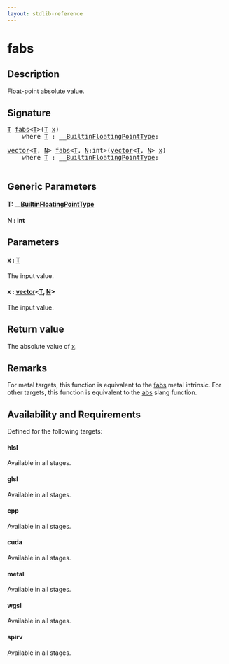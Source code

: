 ```yaml
---
layout: stdlib-reference
---
```


# fabs

## Description

Float-point absolute value.



## Signature 

<pre>
<a href="fabs.md#typeparam-T" class="code_type">T</a> <a href="fabs.md">fabs</a>&lt;<a href="fabs.md#typeparam-T" class="code_type">T</a>&gt;(<a href="fabs.md#typeparam-T" class="code_type">T</a> <a href="fabs.md#decl-x" class="code_param">x</a>)
    <span class='code_keyword'>where</span> <a href="fabs.md#typeparam-T" class="code_type">T</a> : <a href="../interfaces/0_builtinfloatingpointtype-029hm/index.md" class="code_type">__BuiltinFloatingPointType</a>;

<a href="../types/vector/index.md" class="code_type">vector</a>&lt;<a href="fabs.md#typeparam-T" class="code_type">T</a>, <a href="fabs.md#decl-N" class="code_var">N</a>&gt; <a href="fabs.md">fabs</a>&lt;<a href="fabs.md#typeparam-T" class="code_type">T</a>, <a href="fabs.md#decl-N" class="code_var">N</a>:<span class="code_keyword">int</span>&gt;(<a href="../types/vector/index.md" class="code_type">vector</a>&lt;<a href="fabs.md#typeparam-T" class="code_type">T</a>, <a href="fabs.md#decl-N" class="code_var">N</a>&gt; <a href="fabs.md#decl-x" class="code_param">x</a>)
    <span class='code_keyword'>where</span> <a href="fabs.md#typeparam-T" class="code_type">T</a> : <a href="../interfaces/0_builtinfloatingpointtype-029hm/index.md" class="code_type">__BuiltinFloatingPointType</a>;

</pre>

## Generic Parameters

####  <a id="typeparam-T"></a>T: [\_\_BuiltinFloatingPointType](../interfaces/0_builtinfloatingpointtype-029hm/index.md)
####  <a id="decl-N"></a>N  : int

## Parameters

####  <a id="decl-x"></a>x  : [T](fabs.md#typeparam-T)
The input value.

####  <a id="decl-x"></a>x  : [vector](../types/vector/index.md)\<[T](../types/vector/index.md#typeparam-T), [N](../types/vector/index.md#decl-N)\>
The input value.


## Return value
The absolute value of <span class='code'><a href="fabs.md#decl-x" class="code_param">x</a></span>.

## Remarks
For metal targets, this function is equivalent to the <span class='code'><a href="fabs.md">fabs</a></span> metal intrinsic.
For other targets, this function is equivalent to the <span class='code'><a href="abs.md">abs</a></span> slang function.


## Availability and Requirements

Defined for the following targets:

#### hlsl
Available in all stages.

#### glsl
Available in all stages.

#### cpp
Available in all stages.

#### cuda
Available in all stages.

#### metal
Available in all stages.

#### wgsl
Available in all stages.

#### spirv
Available in all stages.




<script>
// Fix .md links to .html when on ReadTheDocs
if (window.location.hostname.includes('readthedocs') || 
    window.location.hostname.includes('rtfd.io')) {
  document.addEventListener('DOMContentLoaded', function() {
    const links = document.querySelectorAll('a');
    links.forEach(link => {
      if (link.getAttribute('href') && link.getAttribute('href').endsWith('.md')) {
        link.href = link.href.replace(/\.md($|#|\?)/, '.html$1');
      }
    });
  });
}
</script>
